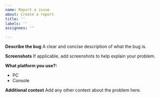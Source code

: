 ```yaml
---
name: Report a issue
about: Create a report
title: ''
labels: ''
assignees: ''

---
```


**Describe the bug**
A clear and concise description of what the bug is.

**Screenshots**
If applicable, add screenshots to help explain your problem.

**What platform you use?:**
 - PC
 - Console

**Additional context**
Add any other context about the problem here.
